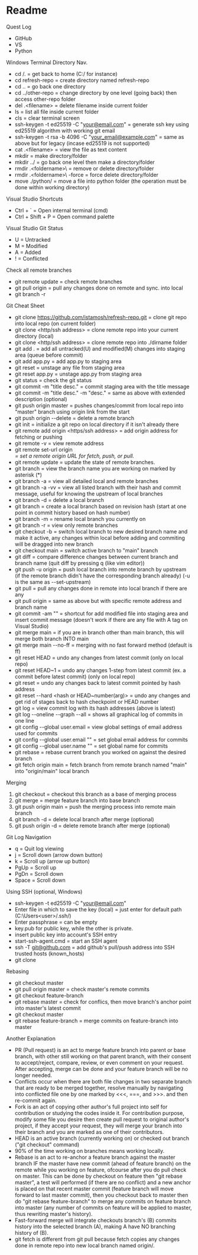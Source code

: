 # Readme
Quest Log
- GitHub
- VS
- Python

Windows Terminal Directory Nav.
- cd /.            = get back to home (C:/ for instance)
- cd refresh-repo  = create directory named refresh-repo
- cd ..            = go back one directory
- cd ../other-repo = change directory by one level (going back) then access other-repo folder 
- del .\<filename> = delete filename inside current folder
- ls               = list all file inside current folder
- cls              = clear terminal screen
- ssh-keygen -t ed25519 -C "your@email.com" = generate ssh key using ed25519 algorithm with working git email
- ssh-keygen -t rsa -b 4096 -C "your_email@example.com" = same as above but for legacy (incase ed25519 is not supported)
- cat .\<filename> = view the file as text content
- mkdir            = make directory/folder
- mkdir ../<filename> = go back one level then make a directory/folder
- rmdir .\<foldername>\ = remove or delete directory/folder
- rmdir .\<foldername>\ -force = force delete directory/folder
- move <filename> ./python/ = move a file into python folder (the operation must be done within working directory)

Visual Studio Shortcuts
- Ctrl + ` = Open internal terminal (cmd)
- Ctrl + Shift + P = Open command palette

Visual Studio Git Status
- U = Untracked
- M = Modified
- A = Added
- ! = Conflicted

Check all remote branches
- git remote update = check remote branches
- git pull origin <branch> = pull any changes done on remote and sync. into local
- git branch -r

Git Cheat Sheet
- git clone https://github.com/istamosh/refresh-repo.git  = clone git repo into local repo (on current folder)
- git clone <http/ssh address>                            = clone remote repo into your current directory (local)
- git clone <http/ssh address> <dirname>                  = clone remote repo into ./dirname folder
- git add .                                               = add all untracked(U) and modified(M) changes into staging area (queue before commit)
- git add app.py                                          = add app.py to staging area
- git reset                                               = unstage any file from staging area
- git reset app.py                                        = unstage app.py from staging area
- git status                                              = check the git status
- git commit -m "title desc."                             = commit staging area with the title message
- git commit -m "title desc." -m "desc."                  = same as above with extended description (optional)
- git push origin master                                  = pushes changes/commit from local repo into "master" branch using origin link from the start
- git push origin --delete <branchname>                   = delete a remote branch
- git init                                                = initialize a git repo on local directory if it isn't already there
- git remote add origin <https/ssh address>               = add origin address for fetching or pushing
- git remote -v                                           = view remote address
- git remote set-url origin <address>                     = set a remote origin URL for fetch, push, or pull.
- git remote update                                       = update the state of remote branches.
- git branch                                              = view the branch name you are working on marked by asterisk (*)
- git branch -a                                           = view all detailed local and remote branches
- git branch -a -vv                                       = view all listed branch with their hash and commit message, useful for knowing the upstream of local branches
- git branch -d <branchname>                              = delete a local branch
- git branch <branchname> <hash>                          = create a local branch based on revision hash (start at one point in commit history based on hash number)
- git branch -m <newbranchname>                           = rename local branch you currently on
- git branch -r                                           = view only remote branches
- git checkout -b <branch name>                           = switch local branch to new desired branch name and make it active, any changes within local before adding and commiting will be dragged into new branch
- git checkout main                                       = switch active branch to "main" branch
- git diff <branch name>                                  = compare difference changes between current branch and branch name (quit diff by pressing q (like vim editor))
- git push -u origin <branch name>                        = push local branch into remote branch by upstream (if the remote branch didn't have the corresponding branch already) (-u is the same as --set-upstream)
- git pull                                                = pull any changes done in remote into local branch if there are any
- git pull origin <branch>                                = same as above but with specific remote address and branch name
- git commit -am "<message>"                              = shortcut for add modified file into staging area and insert commit message (doesn't work if there are any file with A tag on Visual Studio)
- git merge main                                          = if you are in branch other than main branch, this will merge both branch INTO main
- git merge main --no-ff                                  = merging with no fast forward method (default is ff)
- git reset HEAD                                          = undo any changes from latest commit (only on local repo)
- git reset HEAD~1                                        = undo any changes 1-step from latest commit (ex. a commit before latest commit) (only on local repo)
- git reset <hash>                                        = undo any changes back to latest commit pointed by hash address
- git reset --hard <hash or HEAD~number(arg)>             = undo any changes and get rid of stages back to hash checkpoint or HEAD number
- git log                                                 = view commit log with its hash addresses (above is latest)
- git log --oneline --graph --all                         = shows all graphical log of commits in one line
- git config --global user.email                          = view global settings of email address used for commits
- git config --global user.email "<email>"                = set global email address for commits
- git config --global user.name "<name>"                  = set global name for commits
- git rebase <branch>                                     = rebase current branch you worked on against the desired branch
- git fetch origin main                                   = fetch branch from remote branch named "main" into "origin/main" local branch

Merging
1. git checkout <branchname> = checkout this branch as a base of merging process
2. git merge <featurename> = merge feature branch into base branch
3. git push origin main = push the merging process into remote main branch
4. git branch -d <branchname> = delete local branch after merge (optional)
5. git push origin -d <branchname> = delete remote branch after merge (optional)

Git Log Navigation
- q = Quit log viewing
- j = Scroll down (arrow down button)
- k = Scroll up (arrow up button)
- PgUp = Scroll up
- PgDn = Scroll down
- Space = Scroll down

Using SSH (optional, Windows)
- ssh-keygen -t ed25519 -C "your@email.com"
- Enter file in which to save the key (local) = just enter for default path (C:\Users\<user>/.ssh/)
- Enter passphrase = can be empty
- key.pub for public key, while the other is private.
- insert public key into account's SSH entry
- start-ssh-agent.cmd = start an SSH agent
- ssh -T git@github.com = add github's pull/push address into SSH trusted hosts (known_hosts)
- git clone <repoSSHaddress>

Rebasing
- git checkout master
- git pull origin master = check master's remote commits
- git checkout feature-branch
- git rebase master = check for conflics, then move branch's anchor point into master's latest commit
- git checkout master
- git rebase feature-branch = merge commits on feature-branch into master 

Another Explanation
- PR (Pull request) is an act to merge feature branch into parent or base branch, with other still working on that parent branch, with their consent to accept/reject, compare, review, or even comment on your request. After accepting, merge can be done and your feature branch will be no longer needed.
- Conflicts occur when there are both file changes in two separate branch that are ready to be merged together, resolve manually by navigating into conflicted file one by one marked by <<<, ===, and >>>. and then re-commit again.
- Fork is an act of copying other author's full project into self for contribution or studying the codes inside it. For contribution purpose, modify some file you desire then create pull request to original author's project, if they accept your request, they will merge your branch into their branch and you are marked as one of their contributors.
- HEAD is an active branch (currently working on) or checked out branch ("git checkout" command)
- 90% of the time working on branches means working locally.
- Rebase is an act to re-anchor a feature branch against the master branch IF the master have new commit (ahead of feature branch) on the remote while you working on feature, ofcourse after you do pull check on master. This can be done by checkout on feature then "git rebase master", a test will performed (if there are no conflict) and a new anchor is placed on that recent master commit (feature branch will move forward to last master commit), then you checkout back to master then do "git rebase feature-branch" to merge any commits on feature branch into master (any number of commits on feature will be applied to master, thus rewriting master's history).
- Fast-forward merge will integrate checkouts branch's (B) commits history into the selected branch (A), making A have NO branching history of (B).
- git fetch is different from git pull because fetch copies any changes done in remote repo into new local branch named origin/<branch>.